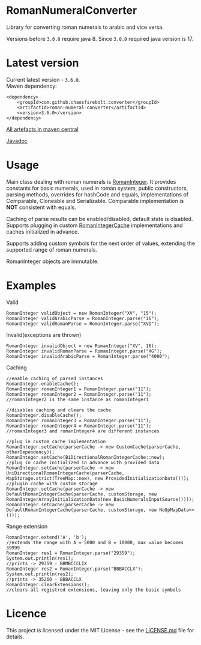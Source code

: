 # RomanNumeralConverter
Library for converting roman numerals to arabic and vice versa.

Versions before `3.0.0` require java 8. Since `3.0.0` required java version is 17.

# Latest version
Current latest version - `3.6.0`.
<br/>
Maven dependency:
```
<dependency>
    <groupId>com.github.chaosfirebolt.converter</groupId>
    <artifactId>roman-numeral-converter</artifactId>
    <version>3.6.0</version>
</dependency>
```
[All artefacts in maven central](https://mvnrepository.com/artifact/com.github.chaosfirebolt.converter/roman-numeral-converter)

[Javadoc](https://javadoc.io/doc/com.github.chaosfirebolt.converter/roman-numeral-converter/latest/index.html)

# Usage
Main class dealing with roman numerals is [RomanInteger](src/main/java/com/github/chaosfirebolt/converter/RomanInteger.java).
It provides constants for basic numerals, used in roman system, public constructors, parsing methods, overrides for hashCode and equals, implementations of Comparable, Cloneable and Serializable.
Comparable implementation is **NOT** consistent with equals.

Caching of parse results can be enabled/disabled, default state is disabled. Supports plugging in custom [RomanIntegerCache](src/main/java/com/github/chaosfirebolt/converter/api/cache/RomanIntegerCache.java) implementations and caches initialized in advance.

Supports adding custom symbols for the next order of values, extending the supported range of roman numerals.

RomanInteger objects are immutable.

# Examples
Valid
```
RomanInteger validObject = new RomanInteger("XV", "15");
RomanInteger validArabicParse = RomanInteger.parse("16");
RomanInteger validRomanParse = RomanInteger.parse("XVI");
```
Invalid(exceptions are thrown)
```
RomanInteger invalidObject = new RomanInteger("XV", 16);
RomanInteger invalidRomanParse = RomanInteger.parse("XG");
RomanInteger invalidArabicParse = RomanInteger.parse("4000");
```
Caching
```
//enable caching of parsed instances
RomanInteger.enableCache();
RomanInteger romanInteger1 = RomanInteger.parse("11");
RomanInteger romanInteger2 = RomanInteger.parse("11");
//romanInteger2 is the same instance as romanInteger1

//disables caching and clears the cache
RomanInteger.disableCache();
RomanInteger romanInteger3 = RomanInteger.parse("11");
RomanInteger romanInteger4 = RomanInteger.parse("11");
//romanInteger3 and romanInteger4 are different instances

//plug in custom cache implementation
RomanInteger.setCache(parserCache -> new CustomCache(parserCache, otherDependency));
RomanInteger.setCache(BiDirectionalRomanIntegerCache::new);
//plug in cache initialized in advance with provided data
RomanInteger.setCache(parserCache -> new UniDirectionalRomanIntegerCache(parserCache, MapStorage.strict(TreeMap::new), new ProvidedInitializationData()));
//plugin cache with custom storage
RomanInteger.setCache(parserCache -> new DefaultRomanIntegerCache(parserCache, customStorage, new RomanIntegerArrayInitializationData(new BasicNumeralsInputSource())));
RomanInteger.setCache(parserCache -> new DefaultRomanIntegerCache(parserCache, customStorage, new NoOpMapData<>()));
```
Range extension
```
RomanInteger.extend('A', 'b');
//extends the range with A = 5000 and B = 10000, max value becomes 39999
RomanInteger res1 = RomanInteger.parse("29359");
System.out.println(res1);
//prints -> 29359 - BBMBCCCLIX
RomanInteger res2 = RomanInteger.parse("BBBACCLX");
System.out.println(res2);
//prints -> 35260 - BBBACCLX
RomanInteger.clearExtensions();
//clears all registred extensions, leaving only the basic symbols
```
# Licence
This project is licensed under the MIT License - see the [LICENSE.md](LICENSE) file for details.

